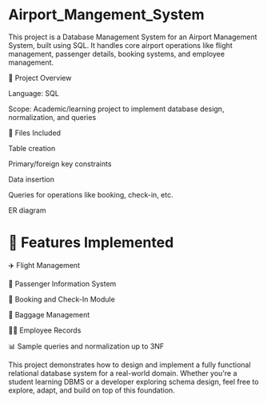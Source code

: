 # Airport_Mangement_System

This project is a Database Management System for an Airport Management System, built using SQL. It handles core airport operations like flight management, passenger details, booking systems, and employee management.

📂 Project Overview

Language: SQL

Scope: Academic/learning project to implement database design, normalization, and queries

📁 Files Included

Table creation

Primary/foreign key constraints

Data insertion

Queries for operations like booking, check-in, etc.

ER diagram

# 📌 Features Implemented

✈️ Flight Management

👤 Passenger Information System

💺 Booking and Check-In Module

🎒 Baggage Management

👨‍✈️ Employee Records

📊 Sample queries and normalization up to 3NF

This project demonstrates how to design and implement a fully functional relational database system for a real-world domain. Whether you're a student learning DBMS or a developer exploring schema design, feel free to explore, adapt, and build on top of this foundation.

